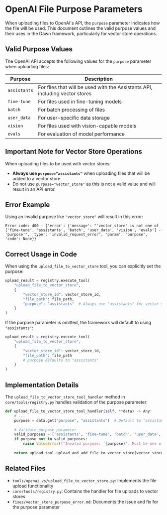 # OpenAI File Purpose Parameters

When uploading files to OpenAI's API, the `purpose` parameter indicates how the file will be used. This document outlines the valid purpose values and their uses in the Dawn framework, particularly for vector store operations.

## Valid Purpose Values

The OpenAI API accepts the following values for the `purpose` parameter when uploading files:

| Purpose | Description |
|---------|-------------|
| `assistants` | For files that will be used with the Assistants API, including vector stores |
| `fine-tune` | For files used in fine-tuning models |
| `batch` | For batch processing of files |
| `user_data` | For user-specific data storage |
| `vision` | For files used with vision-capable models |
| `evals` | For evaluation of model performance |

## Important Note for Vector Store Operations

When uploading files to be used with vector stores:

- **Always use `purpose="assistants"`** when uploading files that will be added to a vector store.
- Do not use `purpose="vector_store"` as this is not a valid value and will result in an API error.

## Error Example

Using an invalid purpose like `"vector_store"` will result in this error:

```
Error code: 400 - {'error': {'message': "'vector_store' is not one of ['fine-tune', 'assistants', 'batch', 'user_data', 'vision', 'evals'] - 'purpose'", 'type': 'invalid_request_error', 'param': 'purpose', 'code': None}}
```

## Correct Usage in Code

When using the `upload_file_to_vector_store` tool, you can explicitly set the purpose:

```python
upload_result = registry.execute_tool(
    "upload_file_to_vector_store", 
    {
        "vector_store_id": vector_store_id, 
        "file_path": file_path,
        "purpose": "assistants"  # Always use "assistants" for vector store files
    }
)
```

If the purpose parameter is omitted, the framework will default to using `"assistants"`:

```python
upload_result = registry.execute_tool(
    "upload_file_to_vector_store", 
    {
        "vector_store_id": vector_store_id, 
        "file_path": file_path
        # purpose defaults to "assistants"
    }
)
```

## Implementation Details

The `upload_file_to_vector_store_tool_handler` method in `core/tools/registry.py` handles validation of the purpose parameter:

```python
def upload_file_to_vector_store_tool_handler(self, **data) -> Any:
    # ...
    purpose = data.get("purpose", "assistants")  # Default to 'assistants' if not specified
    
    # Validate purpose parameter
    valid_purposes = ['assistants', 'fine-tune', 'batch', 'user_data', 'vision', 'evals']
    if purpose not in valid_purposes:
        raise ValueError(f"Invalid purpose: '{purpose}'. Must be one of: {', '.join(valid_purposes)}")
    
    return upload_tool.upload_and_add_file_to_vector_store(vector_store_id, file_path, purpose=purpose)
```

## Related Files

- `tools/openai_vs/upload_file_to_vector_store.py`: Implements the file upload functionality
- `core/tools/registry.py`: Contains the handler for file uploads to vector stores
- `fixes/vector_store_purpose_error.md`: Documents the issue and fix for the purpose parameter 